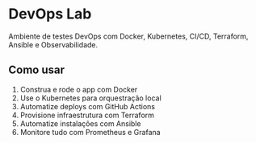 # DevOps Lab

Ambiente de testes DevOps com Docker, Kubernetes, CI/CD, Terraform, Ansible e Observabilidade.

## Como usar

1. Construa e rode o app com Docker
2. Use o Kubernetes para orquestração local
3. Automatize deploys com GitHub Actions
4. Provisione infraestrutura com Terraform
5. Automatize instalações com Ansible
6. Monitore tudo com Prometheus e Grafana
